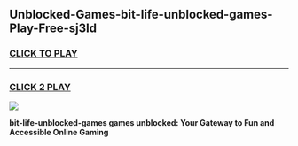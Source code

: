 
## Unblocked-Games-bit-life-unblocked-games-Play-Free-sj3ld
<h3>
<a href="https://premium76.site?title=bit-life-unblocked-games&ref=18A1">CLICK TO PLAY</a></h3>
<hr>

<h3>
<a href="https://premium76.site?title=bit-life-unblocked-games&ref=18A1">CLICK 2 PLAY</a>
  
</h3>

<a href="https://premium76.site?title=bit-life-unblocked-games&ref=18A1"><img src="https://clearcache.store/games.png"></a>


**bit-life-unblocked-games games unblocked: Your Gateway to Fun and Accessible Online Gaming**
